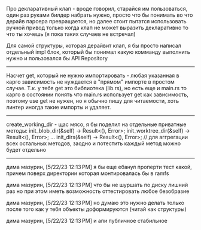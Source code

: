 
Про декларативный клап - вроде говорил, старайся им пользоваться, один раз руками билдер набрать нужно,
просто что бы понимать во что дерайв парсера превращается, но далее стоит пытатся использовать ручной
привод только когда клап не может выразить декларативно то что ты хочешь (я пока таких случаев не встречал)

Для самой структуры, которая дерайвит клап, я бы просто написал отдельный impl блок, который бы понимал какую
комманду выполнить нужно и пользовался бы API Repository

------------

Насчет get, который не нужно импортировать - любая указанная в карго зависимость не нуждается в "прямом" 
импорте в простом случае.
Т.к. у тебя get это библиотека (lib.rs), но есть еще и main.rs то карго в состоянии понять что main.rs использует
get как зависимость, поэтому use get не нужен, но я обычно пишу для читаемости, хоть линтер иногда такие импорты и удаляет.

------------

create_working_dir - щас мясо, я бы поделил на отдельные приватные методы:
init_blob_dir(&self) -> Result<(), Error>;
init_worktree_dir(&self) -> Result<(), Error>;
...
init_dirs(&self) -> Result<(), Error>; // для аггрегации всех остальных методов, заодно и потестить каждый метод можно будет отдельно

------------

дима мазурин, [5/22/23 12:13 PM]
я бы еще ебанул проперти тест какой, причем поверх директории которая монтировалась бы в ramfs

дима мазурин, [5/22/23 12:13 PM]
что бы не шуршать по диску лишний раз но при этом иметь возможность оттестировать любое безобразие

дима мазурин, [5/22/23 12:13 PM]
но думаю это нужно делать только после того как у тебя объекты доформируются (читай как структуры)

дима мазурин, [5/22/23 12:13 PM]
и апи публичное стабильное
